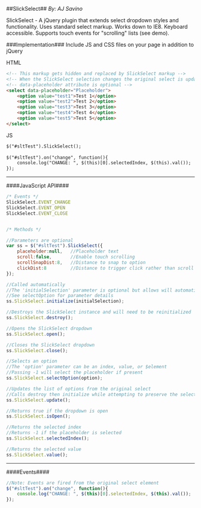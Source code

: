 ##SlickSelect##
*By: AJ Savino*

SlickSelect - A jQuery plugin that extends select dropdown styles and functionality. Uses standard select markup. Works down to IE8. Keyboard accessible. Supports touch events for "scrolling" lists (see demo).

###Implementation###
Include JS and CSS files on your page in addition to jQuery

HTML
```html
<!-- This markup gets hidden and replaced by SlickSelect markup -->
<!-- When the SlickSelect selection changes the original select is updated -->
<!-- data-placeholder attribute is optional -->
<select data-placeholder="Placeholder">
	<option value="test1">Test 1</option>
	<option value="test2">Test 2</option>
	<option value="test3">Test 3</option>
	<option value="test4">Test 4</option>
	<option value="test5">Test 5</option>
</select>
```

JS
```html
$("#sltTest").SlickSelect();
			
$("#sltTest").on("change", function(){
	console.log("CHANGE: ", $(this)[0].selectedIndex, $(this).val());
});
```

----------

####JavaScript API####
```javascript
/* Events */
SlickSelect.EVENT_CHANGE
SlickSelect.EVENT_OPEN
SlickSelect.EVENT_CLOSE


/* Methods */

//Parameters are optional
var ss = $("#sltTest").SlickSelect({
	placeholder:null,	//Placeholder text
	scroll:false,		//Enable touch scrolling
	scrollSnapDist:8,	//Distance to snap to option
	clickDist:8			//Distance to trigger click rather than scroll	
});

//Called automatically
//The 'initialSelection' parameter is optional but allows will automatically call selectOption for you
//See selectOption for parameter details
ss.SlickSelect.initialize(initialSelection);

//Destroys the SlickSelect instance and will need to be reinitialized
ss.SlickSelect.destroy();

//Opens the SlickSelect dropdown
ss.SlickSelect.open();

//Closes the SlickSelect dropdown
ss.SlickSelect.close();

//Selects an option
//The 'option' parameter can be an index, value, or $element
//Passing -1 will select the placeholder if present
ss.SlickSelect.selectOption(option);

//Updates the list of options from the original select
//Calls destroy then initialize while attempting to preserve the selected option
ss.SlickSelect.update();

//Returns true if the dropdown is open
ss.SlickSelect.isOpen();

//Returns the selected index
//Returns -1 if the placeholder is selected
ss.SlickSelect.selectedIndex();

//Returns the selected value
ss.SlickSelect.value();
```

----------

####Events####
```javascript
//Note: Events are fired from the original select element
$("#sltTest").on("change", function(){
	console.log("CHANGE: ", $(this)[0].selectedIndex, $(this).val());
});
```